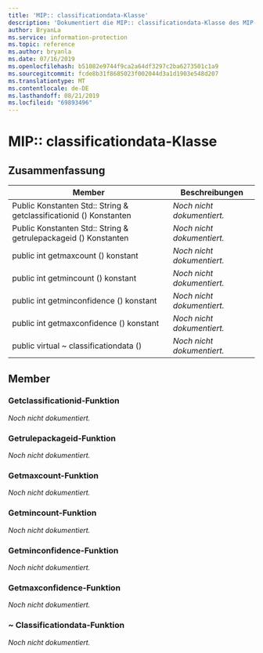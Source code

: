```yaml
---
title: 'MIP:: classificationdata-Klasse'
description: 'Dokumentiert die MIP:: classificationdata-Klasse des MIP-SDKs (Microsoft Information Protection).'
author: BryanLa
ms.service: information-protection
ms.topic: reference
ms.author: bryanla
ms.date: 07/16/2019
ms.openlocfilehash: b51082e9744f9ca2a64df3297c2ba6273501c1a9
ms.sourcegitcommit: fcde8b31f8685023f002044d3a1d1903e548d207
ms.translationtype: MT
ms.contentlocale: de-DE
ms.lasthandoff: 08/21/2019
ms.locfileid: "69893496"
---
```

# <a name="class-mipclassificationdata"></a>MIP:: classificationdata-Klasse 
  
## <a name="summary"></a>Zusammenfassung
 Member                        | Beschreibungen                                
--------------------------------|---------------------------------------------
Public Konstanten Std:: String & getclassificationid () Konstanten  | _Noch nicht dokumentiert._
Public Konstanten Std:: String & getrulepackageid () Konstanten  | _Noch nicht dokumentiert._
public int getmaxcount () konstant  | _Noch nicht dokumentiert._
public int getmincount () konstant  | _Noch nicht dokumentiert._
public int getminconfidence () konstant  | _Noch nicht dokumentiert._
public int getmaxconfidence () konstant  | _Noch nicht dokumentiert._
public virtual ~ classificationdata ()  | _Noch nicht dokumentiert._
  
## <a name="members"></a>Member
  
### <a name="getclassificationid-function"></a>Getclassificationid-Funktion
_Noch nicht dokumentiert._

  
### <a name="getrulepackageid-function"></a>Getrulepackageid-Funktion
_Noch nicht dokumentiert._

  
### <a name="getmaxcount-function"></a>Getmaxcount-Funktion
_Noch nicht dokumentiert._

  
### <a name="getmincount-function"></a>Getmincount-Funktion
_Noch nicht dokumentiert._

  
### <a name="getminconfidence-function"></a>Getminconfidence-Funktion
_Noch nicht dokumentiert._

  
### <a name="getmaxconfidence-function"></a>Getmaxconfidence-Funktion
_Noch nicht dokumentiert._

  
### <a name="classificationdata-function"></a>~ Classificationdata-Funktion
_Noch nicht dokumentiert._

